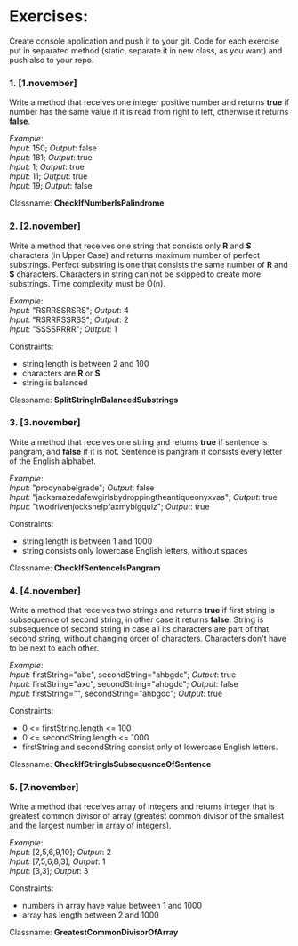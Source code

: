 # Exercises:
Create console application and push it to your git. Code for each exercise put in separated method (static, separate it in new class, as you want) and push also to your repo.

### 1. [1.november]
Write a method that receives one integer positive number and returns **true** if number has the same value if it is read from right to left, otherwise it returns **false**.

*Example*:  
*Input*: 150; *Output*: false  
*Input*: 181; *Output*: true  
*Input*: 1; *Output*: true  
*Input*: 11; *Output*: true  
*Input*: 19; *Output*: false

Classname: **CheckIfNumberIsPalindrome**

### 2. [2.november]
Write a method that receives one string that consists only **R** and **S** characters (in Upper Case) and returns maximum number of perfect substrings. 
Perfect substring is one that consists the same number of **R** and **S** characters. Characters in string can not be skipped to create more substrings. Time complexity must be O(n).

*Example*:  
*Input*: "RSRRSSRSRS"; *Output*: 4  
*Input*: "RSRRRSSRSS"; *Output*: 2  
*Input*: "SSSSRRRR"; *Output*: 1

Constraints:
* string length is between 2 and 100
* characters are **R** or **S**
* string is balanced

Classname: **SplitStringInBalancedSubstrings**

### 3. [3.november]  
Write a method that receives one string and returns **true** if sentence is pangram, and **false** if it is not. Sentence is pangram if consists every letter of the English alphabet. 

*Example*:  
*Input*: "prodynabelgrade"; *Output*: false  
*Input*: "jackamazedafewgirlsbydroppingtheantiqueonyxvas"; *Output*: true   
*Input*: "twodrivenjockshelpfaxmybigquiz"; *Output*: true

Constraints:  
* string length is between 1 and 1000
* string consists only lowercase English letters, without spaces

Classname: **CheckIfSentenceIsPangram**

### 4. [4.november]  
Write a method that receives two strings and returns **true** if first string is subsequence of second string, in other case it returns **false**. String is subsequence of second string in case all its characters are part of that second string, without changing order of characters. Characters don't have to be next to each other.

*Example*:  
*Input*: firstString="abc", secondString="ahbgdc"; *Output*: true  
*Input*: firstString="axc", secondString="ahbgdc"; *Output*: false  
*Input*: firstString="", secondString="ahbgdc"; *Output*: true  

Constraints:  
* 0 <= firstString.length <= 100
* 0 <= secondString.length <= 1000
* firstString and secondString consist only of lowercase English letters.

Classname: **CheckIfStringIsSubsequenceOfSentence**

### 5. [7.november] 
Write a method that receives array of integers and returns integer that is greatest common divisor of array (greatest common divisor of the smallest and the largest number in array of integers). 

*Example*:  
*Input*: [2,5,6,9,10]; *Output*: 2  
*Input*: [7,5,6,8,3]; *Output*: 1   
*Input*: [3,3]; *Output*: 3

Constraints:  
* numbers in array have value between 1 and 1000
* array has length between 2 and 1000

Classname: **GreatestCommonDivisorOfArray**
